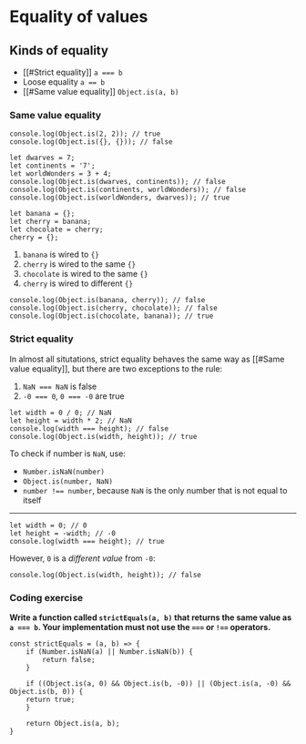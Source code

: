 # Equality of values

## Kinds of equality
* [[#Strict equality]] `a === b`
* Loose equality `a == b`
* [[#Same value equality]] `Object.is(a, b)`

### Same value equality
```
console.log(Object.is(2, 2)); // true
console.log(Object.is({}, {})); // false
```

```
let dwarves = 7;
let continents = '7';
let worldWonders = 3 + 4;
console.log(Object.is(dwarves, continents)); // false
console.log(Object.is(continents, worldWonders)); // false
console.log(Object.is(worldWonders, dwarves)); // true
```

```
let banana = {};
let cherry = banana;
let chocolate = cherry;
cherry = {};
```
1. `banana` is wired to `{}`
2. `cherry` is wired to the same `{}`
3. `chocolate` is wired to the same `{}`
4. `cherry` is wired to different `{}`

```
console.log(Object.is(banana, cherry)); // false
console.log(Object.is(cherry, chocolate)); // false
console.log(Object.is(chocolate, banana)); // true
```

### Strict equality
In almost all situtations, strict equality behaves the same way as [[#Same value equality]], but there are two exceptions to the rule:
1. `NaN === NaN` is false
2. `-0 === 0`, `0 === -0` are true

```
let width = 0 / 0; // NaN
let height = width * 2; // NaN
console.log(width === height); // false
console.log(Object.is(width, height)); // true
```

To check if number is `NaN`, use:
* `Number.isNaN(number)`
* `Object.is(number, NaN)`
* `number !== number`, because `NaN` is the only number that is not equal to itself

---
```
let width = 0; // 0
let height = -width; // -0
console.log(width === height); // true
```

However, `0` is a _different value_ from `-0`:

```
console.log(Object.is(width, height)); // false
```

### Coding exercise
**Write a function called `strictEquals(a, b)` that returns the same value as `a === b`. Your implementation must not use the `===` or `!==` operators.**

```
const strictEquals = (a, b) => {
	if (Number.isNaN(a) || Number.isNaN(b)) {
		return false;
	}
	
	if ((Object.is(a, 0) && Object.is(b, -0)) || (Object.is(a, -0) && Object.is(b, 0)) {
	return true;
	}
	
	return Object.is(a, b);
}
```